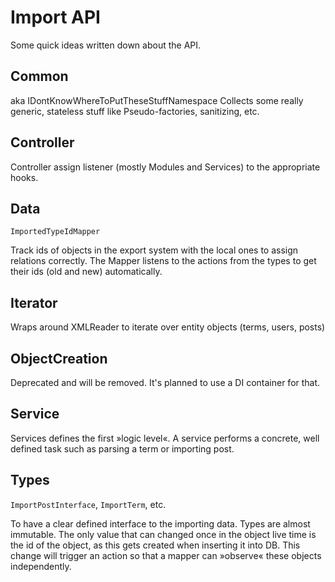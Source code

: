 # Import API

Some quick ideas written down about the API.

## Common
aka IDontKnowWhereToPutTheseStuffNamespace 
Collects some really generic, stateless stuff like Pseudo-factories, sanitizing, etc.

## Controller

Controller assign listener (mostly Modules and Services) to the appropriate hooks. 

## Data

`ImportedTypeIdMapper`

Track ids of objects in the export system with the local ones to assign relations correctly. 
The Mapper listens to the actions from the types to get their ids (old and new) automatically.

## Iterator

Wraps around XMLReader to iterate over entity objects (terms, users, posts)

## ObjectCreation

Deprecated and will be removed. It's planned to use a DI container for that.

## Service

Services defines the first »logic level«. A service performs a concrete, well defined task such as 
parsing a term or importing post.

## Types

`ImportPostInterface`, `ImportTerm`, etc.

To have a clear defined interface to the importing data. Types are almost immutable. The only value that can changed 
once in the object live time is the id of the object, as this gets created when inserting it into DB. This change will 
trigger an action so that a mapper can »observe« these objects independently.